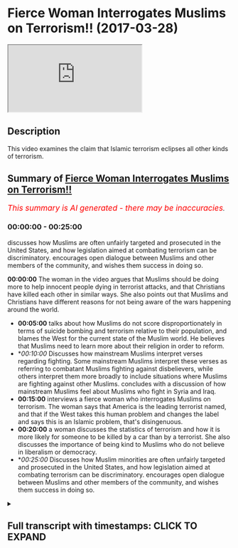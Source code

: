 # Fierce Woman Interrogates Muslims on Terrorism!! (2017-03-28)

<iframe loading='lazy' allow='autoplay' src='https://www.youtube.com/embed/pMqpB4czMcA'></iframe>

## Description

This video examines the claim that Islamic terrorism eclipses all other kinds of terrorism.

## Summary of [Fierce Woman Interrogates Muslims on Terrorism!!](https://www.youtube.com/watch?v=pMqpB4czMcA)


*<span style="color:red; font-size:125%">This summary is AI generated - there may be inaccuracies</span>. [](/)*

### <a onclick="modifyYTiframeseektime('0')">00:00:00</a> - <a onclick="modifyYTiframeseektime('1500')">00:25:00</a>

 discusses how Muslims are often unfairly targeted and prosecuted in the United States, and how legislation aimed at combating terrorism can be discriminatory. encourages open dialogue between Muslims and other members of the community, and wishes them success in doing so.

**<a onclick="modifyYTiframeseektime('0')">00:00:00</a>** The woman in the video argues that Muslims should be doing more to help innocent people dying in terrorist attacks, and that Christians have killed each other in similar ways. She also points out that Muslims and Christians have different reasons for not being aware of the wars happening around the world.
* **<a onclick="modifyYTiframeseektime('300')">00:05:00</a>** talks about how Muslims do not score disproportionately in terms of suicide bombing and terrorism relative to their population, and blames the West for the current state of the Muslim world. He believes that Muslims need to learn more about their religion in order to reform.
* **<a onclick="modifyYTiframeseektime('600')">00:10:00</a>* Discusses how mainstream Muslims interpret verses regarding fighting. Some mainstream Muslims interpret these verses as referring to combatant Muslims fighting against disbelievers, while others interpret them more broadly to include situations where Muslims are fighting against other Muslims.  concludes with a discussion of how mainstream Muslims feel about Muslims who fight in Syria and Iraq.
* **<a onclick="modifyYTiframeseektime('900')">00:15:00</a>**  interviews a fierce woman who interrogates Muslims on terrorism. The woman says that America is the leading terrorist named, and that if the West takes this human problem and changes the label and says this is an Islamic problem, that's disingenuous.
* **<a onclick="modifyYTiframeseektime('1200')">00:20:00</a>**  a woman discusses the statistics of terrorism and how it is more likely for someone to be killed by a car than by a terrorist. She also discusses the importance of being kind to Muslims who do not believe in liberalism or democracy.
* **<a onclick="modifyYTiframeseektime('1500')">00:25:00</a>* Discusses how Muslim minorities are often unfairly targeted and prosecuted in the United States, and how legislation aimed at combating terrorism can be discriminatory. encourages open dialogue between Muslims and other members of the community, and wishes them success in doing so.

<details><summary><h2>Full transcript with timestamps: CLICK TO EXPAND</h2></summary>

<a onclick="modifyYTiframeseektime('1')">0:00:01</a> patina homeopathy agent man would you me  
<a onclick="modifyYTiframeseektime('10')">0:00:10</a> don't record her she doesn't want to be  
<a onclick="modifyYTiframeseektime('13')">0:00:13</a> lovely this used to be a really good  
<a onclick="modifyYTiframeseektime('21')">0:00:21</a> place to come today before the timeless  
<a onclick="modifyYTiframeseektime('23')">0:00:23</a> concurrent why no dinner party the  
<a onclick="modifyYTiframeseektime('25')">0:00:25</a> governor yeah  
<a onclick="modifyYTiframeseektime('26')">0:00:26</a> why are you for staying that's for you  
<a onclick="modifyYTiframeseektime('28')">0:00:28</a> because there's no action in people  
<a onclick="modifyYTiframeseektime('29')">0:00:29</a> dying when women and children's is okay  
<a onclick="modifyYTiframeseektime('32')">0:00:32</a> on a skip ridiculous all right so do you  
<a onclick="modifyYTiframeseektime('34')">0:00:34</a> feel like they should be more actions as  
<a onclick="modifyYTiframeseektime('36')">0:00:36</a> printer not efficiency more action to  
<a onclick="modifyYTiframeseektime('40')">0:00:40</a> help innocent people dying with a okay  
<a onclick="modifyYTiframeseektime('43')">0:00:43</a> so I say something that I do yeah I  
<a onclick="modifyYTiframeseektime('45')">0:00:45</a> don't disagree I think they should be  
<a onclick="modifyYTiframeseektime('47')">0:00:47</a> more action from Muslims are not with me  
<a onclick="modifyYTiframeseektime('48')">0:00:48</a> yeah we don't we don't agree with what  
<a onclick="modifyYTiframeseektime('51')">0:00:51</a> they're doing  
<a onclick="modifyYTiframeseektime('51')">0:00:51</a> first of all as the brother photography  
<a onclick="modifyYTiframeseektime('54')">0:00:54</a> what we do it we will protect the rights  
<a onclick="modifyYTiframeseektime('57')">0:00:57</a> and the honor of Muslims and non-muslims  
<a onclick="modifyYTiframeseektime('58')">0:00:58</a> alike I'm with you on that  
<a onclick="modifyYTiframeseektime('60')">0:01:00</a> look there's no point of disagreement  
<a onclick="modifyYTiframeseektime('61')">0:01:01</a> hey yeah but I would like to say  
<a onclick="modifyYTiframeseektime('64')">0:01:04</a> something is wrong you know you seem  
<a onclick="modifyYTiframeseektime('65')">0:01:05</a> like a fair-minded person there's a lot  
<a onclick="modifyYTiframeseektime('66')">0:01:06</a> people on you that's why you're big  
<a onclick="modifyYTiframeseektime('68')">0:01:08</a> maybe ask patty driver let me tell you  
<a onclick="modifyYTiframeseektime('70')">0:01:10</a> something right I was just recently  
<a onclick="modifyYTiframeseektime('72')">0:01:12</a> looking into the case of BIR Maya with  
<a onclick="modifyYTiframeseektime('75')">0:01:15</a> Obama the country mr. McGarry Buddhist  
<a onclick="modifyYTiframeseektime('77')">0:01:17</a> country 80% of people in Burma ha but it  
<a onclick="modifyYTiframeseektime('80')">0:01:20</a> there's a small group important for the  
<a onclick="modifyYTiframeseektime('83')">0:01:23</a> rahaga  
<a onclick="modifyYTiframeseektime('84')">0:01:24</a> maybe okay so tell me something about  
<a onclick="modifyYTiframeseektime('87')">0:01:27</a> India that's the problem  
<a onclick="modifyYTiframeseektime('91')">0:01:31</a> okay if you don't know you don't know  
<a onclick="modifyYTiframeseektime('93')">0:01:33</a> what to buy them why because it's  
<a onclick="modifyYTiframeseektime('94')">0:01:34</a> Buddhist terrorists doing it to Muslims  
<a onclick="modifyYTiframeseektime('96')">0:01:36</a> right now there's nothing fit the media  
<a onclick="modifyYTiframeseektime('99')">0:01:39</a> narrative gender  
<a onclick="modifyYTiframeseektime('100')">0:01:40</a> yeah beyond your taking our tiny  
<a onclick="modifyYTiframeseektime('102')">0:01:42</a> sometimes being vegetarian  
<a onclick="modifyYTiframeseektime('108')">0:01:48</a> Muslims also very because you know you  
<a onclick="modifyYTiframeseektime('113')">0:01:53</a> can buy movies than anybody else that's  
<a onclick="modifyYTiframeseektime('115')">0:01:55</a> because the population of Muslims in  
<a onclick="modifyYTiframeseektime('117')">0:01:57</a> order the population of Muslims in the  
<a onclick="modifyYTiframeseektime('119')">0:01:59</a> world is quite heavy quite a big  
<a onclick="modifyYTiframeseektime('120')">0:02:00</a> organization like 4.1 right so when you  
<a onclick="modifyYTiframeseektime('123')">0:02:03</a> compare Muslims of juice for example or  
<a onclick="modifyYTiframeseektime('125')">0:02:05</a> Buddhists even it's a lot of fertilizer  
<a onclick="modifyYTiframeseektime('127')">0:02:07</a> because we talk about core of the  
<a onclick="modifyYTiframeseektime('128')">0:02:08</a> world's population comparison to the  
<a onclick="modifyYTiframeseektime('130')">0:02:10</a> state with the Jewish example less than  
<a onclick="modifyYTiframeseektime('132')">0:02:12</a> 1% of the world's getting light I'm just  
<a onclick="modifyYTiframeseektime('134')">0:02:14</a> asking why let's use of all of our  
<a onclick="modifyYTiframeseektime('137')">0:02:17</a> bribes where do I go how can you how can  
<a onclick="modifyYTiframeseektime('140')">0:02:20</a> you justify him we don't justify I think  
<a onclick="modifyYTiframeseektime('142')">0:02:22</a> you other thing we don't justify why do  
<a onclick="modifyYTiframeseektime('144')">0:02:24</a> I assume we justify understand how we  
<a onclick="modifyYTiframeseektime('146')">0:02:26</a> are the thing that made us into a  
<a onclick="modifyYTiframeseektime('149')">0:02:29</a> discussion I don't think it's a point of  
<a onclick="modifyYTiframeseektime('151')">0:02:31</a> showing I don't think you do I don't  
<a onclick="modifyYTiframeseektime('153')">0:02:33</a> think we disagree right you'll be your  
<a onclick="modifyYTiframeseektime('155')">0:02:35</a> primary premise was that you don't like  
<a onclick="modifyYTiframeseektime('157')">0:02:37</a> that you don't like you have been killed  
<a onclick="modifyYTiframeseektime('159')">0:02:39</a> unjustly I know you want people to stop  
<a onclick="modifyYTiframeseektime('162')">0:02:42</a> dying unjustly as well right  
<a onclick="modifyYTiframeseektime('164')">0:02:44</a> I'm not going to teaching okay fine  
<a onclick="modifyYTiframeseektime('166')">0:02:46</a> that's not very nice yeah but I'll tell  
<a onclick="modifyYTiframeseektime('168')">0:02:48</a> you the truth if you're talking about  
<a onclick="modifyYTiframeseektime('169')">0:02:49</a> Jesus I took about your sanity we have  
<a onclick="modifyYTiframeseektime('172')">0:02:52</a> to be also very fair I look at the broad  
<a onclick="modifyYTiframeseektime('174')">0:02:54</a> scale of history right and it will ask  
<a onclick="modifyYTiframeseektime('176')">0:02:56</a> me about why Muslims guilt okay so why  
<a onclick="modifyYTiframeseektime('178')">0:02:58</a> did Christians took Christian you know  
<a onclick="modifyYTiframeseektime('180')">0:03:00</a> you have Catholics and Protestants  
<a onclick="modifyYTiframeseektime('181')">0:03:01</a> killing each other it happens I have  
<a onclick="modifyYTiframeseektime('182')">0:03:02</a> Catholics not be here Oh telling you  
<a onclick="modifyYTiframeseektime('185')">0:03:05</a> okay that's why even though it is not  
<a onclick="modifyYTiframeseektime('191')">0:03:11</a> the same okay fine I do believe there  
<a onclick="modifyYTiframeseektime('193')">0:03:13</a> are five that's your position I don't  
<a onclick="modifyYTiframeseektime('194')">0:03:14</a> think it's the majority position right  
<a onclick="modifyYTiframeseektime('195')">0:03:15</a> okay well I'm going to say to them we  
<a onclick="modifyYTiframeseektime('198')">0:03:18</a> have to be consistent just because we're  
<a onclick="modifyYTiframeseektime('200')">0:03:20</a> looking at look at the rule data is what  
<a onclick="modifyYTiframeseektime('202')">0:03:22</a> I'm saying  
<a onclick="modifyYTiframeseektime('202')">0:03:22</a> yeah if we look at the war data will  
<a onclick="modifyYTiframeseektime('204')">0:03:24</a> come to the conclusion like let me give  
<a onclick="modifyYTiframeseektime('206')">0:03:26</a> you an example just suicide bombing as  
<a onclick="modifyYTiframeseektime('208')">0:03:28</a> one example when I say suicide bombing  
<a onclick="modifyYTiframeseektime('211')">0:03:31</a> what is this woman here what is she  
<a onclick="modifyYTiframeseektime('213')">0:03:33</a> envisage someone like me right let's be  
<a onclick="modifyYTiframeseektime('215')">0:03:35</a> honest what is mine a lever like  
<a onclick="modifyYTiframeseektime('217')">0:03:37</a> something inside of my you know I blow  
<a onclick="modifyYTiframeseektime('219')">0:03:39</a> myself up right because suicide bombing  
<a onclick="modifyYTiframeseektime('221')">0:03:41</a> is almost synonymous with Islamic  
<a onclick="modifyYTiframeseektime('223')">0:03:43</a> suicide bombers in it you would you  
<a onclick="modifyYTiframeseektime('225')">0:03:45</a> again it depends  
<a onclick="modifyYTiframeseektime('226')">0:03:46</a> for example regulated in Japan from  
<a onclick="modifyYTiframeseektime('228')">0:03:48</a> Comcast  
<a onclick="modifyYTiframeseektime('229')">0:03:49</a> nice one if you look at the war data for  
<a onclick="modifyYTiframeseektime('231')">0:03:51</a> example there's a book written by Robert  
<a onclick="modifyYTiframeseektime('233')">0:03:53</a> pay p.m. school dying to it he analyzes  
<a onclick="modifyYTiframeseektime('236')">0:03:56</a> from 1980 to 2005 all of the cases of  
<a onclick="modifyYTiframeseektime('240')">0:04:00</a> suicide bomb he said there's 315 cases  
<a onclick="modifyYTiframeseektime('242')">0:04:02</a> of suicide bombing on the international  
<a onclick="modifyYTiframeseektime('244')">0:04:04</a> level and we said that the number one  
<a onclick="modifyYTiframeseektime('246')">0:04:06</a> culprit of this where the Tamil Tigers  
<a onclick="modifyYTiframeseektime('248')">0:04:08</a> with 75 cases or 300 succeed then that  
<a onclick="modifyYTiframeseektime('253')">0:04:13</a> is then there's a range of other people  
<a onclick="modifyYTiframeseektime('255')">0:04:15</a> then the attack of suicidal and  
<a onclick="modifyYTiframeseektime('256')">0:04:16</a> conscious language yeah Tamil Tigers and  
<a onclick="modifyYTiframeseektime('258')">0:04:18</a> almost I've just posted on the coming  
<a onclick="modifyYTiframeseektime('260')">0:04:20</a> honey now the point is when was the last  
<a onclick="modifyYTiframeseektime('262')">0:04:22</a> time you put on BBC and you saw Tamil  
<a onclick="modifyYTiframeseektime('264')">0:04:24</a> Tigers over every channel for we saw  
<a onclick="modifyYTiframeseektime('267')">0:04:27</a> camels on wherever and Romania which is  
<a onclick="modifyYTiframeseektime('270')">0:04:30</a> it exactly my mother used in tonight  
<a onclick="modifyYTiframeseektime('273')">0:04:33</a> okay like me here we'll have something  
<a onclick="modifyYTiframeseektime('275')">0:04:35</a> in common  
<a onclick="modifyYTiframeseektime('275')">0:04:35</a> go online when was the last time you saw  
<a onclick="modifyYTiframeseektime('278')">0:04:38</a> camel tiger blows himself up when was  
<a onclick="modifyYTiframeseektime('281')">0:04:41</a> all family soil examine the reason why  
<a onclick="modifyYTiframeseektime('284')">0:04:44</a> you're not aware of these things that  
<a onclick="modifyYTiframeseektime('287')">0:04:47</a> are happening in the world it's because  
<a onclick="modifyYTiframeseektime('289')">0:04:49</a> you have not been made aware and that's  
<a onclick="modifyYTiframeseektime('292')">0:04:52</a> why in communications to inform eight  
<a onclick="modifyYTiframeseektime('293')">0:04:53</a> days when I talk about TV  
<a onclick="modifyYTiframeseektime('295')">0:04:55</a> one scholar of communication who said  
<a onclick="modifyYTiframeseektime('297')">0:04:57</a> that TV doesn't tell you what to think  
<a onclick="modifyYTiframeseektime('299')">0:04:59</a> but it does tell you what to think about  
<a onclick="modifyYTiframeseektime('301')">0:05:01</a> and that's what you have to remember I'm  
<a onclick="modifyYTiframeseektime('304')">0:05:04</a> not talking about TV the media as a  
<a onclick="modifyYTiframeseektime('306')">0:05:06</a> complex generally that's what it's done  
<a onclick="modifyYTiframeseektime('307')">0:05:07</a> if you look at that this is what my  
<a onclick="modifyYTiframeseektime('309')">0:05:09</a> point is here today my feed is as  
<a onclick="modifyYTiframeseektime('310')">0:05:10</a> follows if you look at the raw data of  
<a onclick="modifyYTiframeseektime('313')">0:05:13</a> things like suicide bombing of things  
<a onclick="modifyYTiframeseektime('315')">0:05:15</a> like terrorism you'll find that  
<a onclick="modifyYTiframeseektime('317')">0:05:17</a> comparative to their population  
<a onclick="modifyYTiframeseektime('319')">0:05:19</a> Muslims do not score overwhelmingly  
<a onclick="modifyYTiframeseektime('322')">0:05:22</a> disparate disparately  
<a onclick="modifyYTiframeseektime('324')">0:05:24</a> you know as a ratio higher than any  
<a onclick="modifyYTiframeseektime('327')">0:05:27</a> other fake people  
<a onclick="modifyYTiframeseektime('328')">0:05:28</a> in fact Noam Chomsky has written many  
<a onclick="modifyYTiframeseektime('329')">0:05:29</a> books about this his point is that if we  
<a onclick="modifyYTiframeseektime('333')">0:05:33</a> consider state terrorism in the United  
<a onclick="modifyYTiframeseektime('335')">0:05:35</a> States of America be the global world  
<a onclick="modifyYTiframeseektime('337')">0:05:37</a> leader  
<a onclick="modifyYTiframeseektime('338')">0:05:38</a> higher than Isis by the way hydrolyzes  
<a onclick="modifyYTiframeseektime('340')">0:05:40</a> the only one that can be is in barbarism  
<a onclick="modifyYTiframeseektime('344')">0:05:44</a> and laws and cruelty and all the things  
<a onclick="modifyYTiframeseektime('346')">0:05:46</a> is the u.s. itself let's make you think  
<a onclick="modifyYTiframeseektime('348')">0:05:48</a> go ahead  
<a onclick="modifyYTiframeseektime('350')">0:05:50</a> did not go in our kilogram Christina's  
<a onclick="modifyYTiframeseektime('353')">0:05:53</a> America there are still a lot of  
<a onclick="modifyYTiframeseektime('356')">0:05:56</a> themselves know by one thing they're not  
<a onclick="modifyYTiframeseektime('358')">0:05:58</a> going out and killing elephants or  
<a onclick="modifyYTiframeseektime('360')">0:06:00</a> Vietnamese Holloway I think something  
<a onclick="modifyYTiframeseektime('364')">0:06:04</a> right I think you don't want to hear in  
<a onclick="modifyYTiframeseektime('366')">0:06:06</a> our doing I agree with you let me show  
<a onclick="modifyYTiframeseektime('368')">0:06:08</a> you something I agree with you yeah oh  
<a onclick="modifyYTiframeseektime('370')">0:06:10</a> here we go  
<a onclick="modifyYTiframeseektime('370')">0:06:10</a> yes yeah Muslims are doing the wrong  
<a onclick="modifyYTiframeseektime('372')">0:06:12</a> thing by killing other leave it up how  
<a onclick="modifyYTiframeseektime('375')">0:06:15</a> do we stop it okay happy stop his honest  
<a onclick="modifyYTiframeseektime('377')">0:06:17</a> truth where me and you our people here  
<a onclick="modifyYTiframeseektime('379')">0:06:19</a> signing a city scored on a nice sunny  
<a onclick="modifyYTiframeseektime('381')">0:06:21</a> day which is obviously the kitchen lover  
<a onclick="modifyYTiframeseektime('382')">0:06:22</a> yeah right man you can do limited things  
<a onclick="modifyYTiframeseektime('386')">0:06:26</a> I know you're frustrated you see on the  
<a onclick="modifyYTiframeseektime('388')">0:06:28</a> faded in and I know you are I know you  
<a onclick="modifyYTiframeseektime('392')">0:06:32</a> are but I want you to be a sped up of  
<a onclick="modifyYTiframeseektime('395')">0:06:35</a> that as you are of the running gear  
<a onclick="modifyYTiframeseektime('398')">0:06:38</a> being demolished in Burma are we not  
<a onclick="modifyYTiframeseektime('400')">0:06:40</a> talking about the thing why not just  
<a onclick="modifyYTiframeseektime('401')">0:06:41</a> about me talking I'm talking about the  
<a onclick="modifyYTiframeseektime('403')">0:06:43</a> fact that we have a maximal death of  
<a onclick="modifyYTiframeseektime('407')">0:06:47</a> Muslim they're fine as well okay I grew  
<a onclick="modifyYTiframeseektime('409')">0:06:49</a> up babysit something's going to be done  
<a onclick="modifyYTiframeseektime('411')">0:06:51</a> because they're extinct  
<a onclick="modifyYTiframeseektime('412')">0:06:52</a> I want you watching what do you think we  
<a onclick="modifyYTiframeseektime('414')">0:06:54</a> should do I don't know it's just I'm  
<a onclick="modifyYTiframeseektime('415')">0:06:55</a> nervous okay I'll tell you what we  
<a onclick="modifyYTiframeseektime('417')">0:06:57</a> wanted to do you okay I can do we can  
<a onclick="modifyYTiframeseektime('420')">0:07:00</a> only educate that's our limit is that  
<a onclick="modifyYTiframeseektime('423')">0:07:03</a> we're doing it you come here the right  
<a onclick="modifyYTiframeseektime('425')">0:07:05</a> people in general you should have gone  
<a onclick="modifyYTiframeseektime('427')">0:07:07</a> to you about you should have gone to the  
<a onclick="modifyYTiframeseektime('429')">0:07:09</a> people that were on the cafeterias there  
<a onclick="modifyYTiframeseektime('431')">0:07:11</a> smoking shisha and drinking coffee not  
<a onclick="modifyYTiframeseektime('433')">0:07:13</a> doing anything about you're coming to  
<a onclick="modifyYTiframeseektime('434')">0:07:14</a> the people rifle is doing the only thing  
<a onclick="modifyYTiframeseektime('435')">0:07:15</a> they can do which is try to educate  
<a onclick="modifyYTiframeseektime('437')">0:07:17</a> people about terrorism about Islam  
<a onclick="modifyYTiframeseektime('440')">0:07:20</a> everybody military Michael today it was  
<a onclick="modifyYTiframeseektime('443')">0:07:23</a> it's a community I do  
<a onclick="modifyYTiframeseektime('445')">0:07:25</a> I don't think in an essay and taking  
<a onclick="modifyYTiframeseektime('448')">0:07:28</a> this community  
<a onclick="modifyYTiframeseektime('450')">0:07:30</a> computer can I say something else Amelia  
<a onclick="modifyYTiframeseektime('453')">0:07:33</a> wake up listen let me say Donald fun  
<a onclick="modifyYTiframeseektime('455')">0:07:35</a> right you might not want to hit I don't  
<a onclick="modifyYTiframeseektime('457')">0:07:37</a> know but there's a lotta  
<a onclick="modifyYTiframeseektime('458')">0:07:38</a> okay religions are to blame after I'll  
<a onclick="modifyYTiframeseektime('460')">0:07:40</a> be the first one whatever the Muslims  
<a onclick="modifyYTiframeseektime('462')">0:07:42</a> articling  
<a onclick="modifyYTiframeseektime('462')">0:07:42</a> for many of the problem point one in  
<a onclick="modifyYTiframeseektime('465')">0:07:45</a> fact most of our problems are because  
<a onclick="modifyYTiframeseektime('467')">0:07:47</a> the Muslims themselves I'll say horses  
<a onclick="modifyYTiframeseektime('469')">0:07:49</a> normal a second  
<a onclick="modifyYTiframeseektime('472')">0:07:52</a> yeah yeah no this is better  
<a onclick="modifyYTiframeseektime('476')">0:07:56</a> number one most of the problems are from  
<a onclick="modifyYTiframeseektime('478')">0:07:58</a> living with us that's why the Quran it  
<a onclick="modifyYTiframeseektime('480')">0:08:00</a> says Allah does not change the condition  
<a onclick="modifyYTiframeseektime('482')">0:08:02</a> of a people until they change the  
<a onclick="modifyYTiframeseektime('484')">0:08:04</a> conditions of themselves so we believe  
<a onclick="modifyYTiframeseektime('486')">0:08:06</a> that the reason I personally will tell  
<a onclick="modifyYTiframeseektime('487')">0:08:07</a> you here the reason why you have so much  
<a onclick="modifyYTiframeseektime('489')">0:08:09</a> devastation the target the reason why  
<a onclick="modifyYTiframeseektime('493')">0:08:13</a> okay most of these things are happening  
<a onclick="modifyYTiframeseektime('495')">0:08:15</a> in the Muslim world it's because the  
<a onclick="modifyYTiframeseektime('497')">0:08:17</a> Muslims themselves have not internalized  
<a onclick="modifyYTiframeseektime('498')">0:08:18</a> Islam that's the problem a community  
<a onclick="modifyYTiframeseektime('501')">0:08:21</a> internalized there but they're not  
<a onclick="modifyYTiframeseektime('503')">0:08:23</a> embodying it they don't understand it a  
<a onclick="modifyYTiframeseektime('505')">0:08:25</a> lot of them Muslims are ignorant and a  
<a onclick="modifyYTiframeseektime('507')">0:08:27</a> lot of them are desperate so they have  
<a onclick="modifyYTiframeseektime('509')">0:08:29</a> problems we're not we're not justifying  
<a onclick="modifyYTiframeseektime('511')">0:08:31</a> I can see when they're probably the  
<a onclick="modifyYTiframeseektime('512')">0:08:32</a> point became easy yes he is and you are  
<a onclick="modifyYTiframeseektime('515')">0:08:35</a> behind I know my tailors welcome oh  
<a onclick="modifyYTiframeseektime('520')">0:08:40</a> thank you very kindly fishing no I'm how  
<a onclick="modifyYTiframeseektime('523')">0:08:43</a> could you say that complaining that okay  
<a onclick="modifyYTiframeseektime('526')">0:08:46</a> let me say this another point where I'll  
<a onclick="modifyYTiframeseektime('527')">0:08:47</a> be with you yes the Muslims are number  
<a onclick="modifyYTiframeseektime('529')">0:08:49</a> one if you if you had a blameless I've  
<a onclick="modifyYTiframeseektime('531')">0:08:51</a> put number one Muslims of the blade why  
<a onclick="modifyYTiframeseektime('533')">0:08:53</a> because of the nationalism of the  
<a onclick="modifyYTiframeseektime('536')">0:08:56</a> hanging each other racism of their  
<a onclick="modifyYTiframeseektime('538')">0:08:58</a> cultural package that they have the  
<a onclick="modifyYTiframeseektime('540')">0:09:00</a> problems that they have not  
<a onclick="modifyYTiframeseektime('541')">0:09:01</a> understanding their religion they need  
<a onclick="modifyYTiframeseektime('543')">0:09:03</a> to learn it to be a reform this is one  
<a onclick="modifyYTiframeseektime('547')">0:09:07</a> more thing within the religion I think  
<a onclick="modifyYTiframeseektime('548')">0:09:08</a> most mostly their young Muslims need to  
<a onclick="modifyYTiframeseektime('552')">0:09:12</a> go back to its learning there we go I go  
<a onclick="modifyYTiframeseektime('555')">0:09:15</a> back to that's number one point two here  
<a onclick="modifyYTiframeseektime('557')">0:09:17</a> I believe that the West has something to  
<a onclick="modifyYTiframeseektime('559')">0:09:19</a> do here I'm going to blame the West for  
<a onclick="modifyYTiframeseektime('561')">0:09:21</a> the time passed they look the truth is  
<a onclick="modifyYTiframeseektime('563')">0:09:23</a> if we look at the colonial  
<a onclick="modifyYTiframeseektime('564')">0:09:24</a> like in 600 in 1617 century up until the  
<a onclick="modifyYTiframeseektime('568')">0:09:28</a> 1930s when I can understand Africa this  
<a onclick="modifyYTiframeseektime('572')">0:09:32</a> was a period of colonial life you might  
<a onclick="modifyYTiframeseektime('574')">0:09:34</a> not realize this but we had European it  
<a onclick="modifyYTiframeseektime('576')">0:09:36</a> was exactly as a yes and we pensively  
<a onclick="modifyYTiframeseektime('578')">0:09:38</a> first came giving those things first of  
<a onclick="modifyYTiframeseektime('580')">0:09:40</a> all let's talk about the majority of  
<a onclick="modifyYTiframeseektime('582')">0:09:42</a> Muslims so this might be something that  
<a onclick="modifyYTiframeseektime('583')">0:09:43</a> my shorty right especially in the late  
<a onclick="modifyYTiframeseektime('585')">0:09:45</a> nineteen hundred and in the twentieth  
<a onclick="modifyYTiframeseektime('587')">0:09:47</a> century the majority of Muslims are on  
<a onclick="modifyYTiframeseektime('589')">0:09:49</a> the Ottoman Empire to win the British  
<a onclick="modifyYTiframeseektime('590')">0:09:50</a> Empire did you know that the way it were  
<a onclick="modifyYTiframeseektime('592')">0:09:52</a> there part of India and you know  
<a onclick="modifyYTiframeseektime('594')">0:09:54</a> Pakistan all these  
<a onclick="modifyYTiframeseektime('596')">0:09:56</a> the threats on my hands polynomial so  
<a onclick="modifyYTiframeseektime('597')">0:09:57</a> the majority of Muslims are knotted  
<a onclick="modifyYTiframeseektime('598')">0:09:58</a> ultimately in the 1900 the majority of  
<a onclick="modifyYTiframeseektime('601')">0:10:01</a> Muslims were under British rule a point  
<a onclick="modifyYTiframeseektime('603')">0:10:03</a> one point two you have to understand in  
<a onclick="modifyYTiframeseektime('605')">0:10:05</a> the kind of world map today you asked  
<a onclick="modifyYTiframeseektime('607')">0:10:07</a> why armors been killing each other after  
<a onclick="modifyYTiframeseektime('609')">0:10:09</a> these a reason okay look at Syria for  
<a onclick="modifyYTiframeseektime('612')">0:10:12</a> example it's one of the most it's one of  
<a onclick="modifyYTiframeseektime('614')">0:10:14</a> the most religiously diverse countries  
<a onclick="modifyYTiframeseektime('616')">0:10:16</a> and then remove them all you need say  
<a onclick="modifyYTiframeseektime('617')">0:10:17</a> it's practically you know what's  
<a onclick="modifyYTiframeseektime('619')">0:10:19</a> happening in Syria today happened in  
<a onclick="modifyYTiframeseektime('621')">0:10:21</a> Lebanon already in the 1980s there was a  
<a onclick="modifyYTiframeseektime('623')">0:10:23</a> ten-year war in Lebanon why because one  
<a onclick="modifyYTiframeseektime('626')">0:10:26</a> the colonial must have drew the line  
<a onclick="modifyYTiframeseektime('628')">0:10:28</a> yeah when they said ok this is going to  
<a onclick="modifyYTiframeseektime('630')">0:10:30</a> be serious she's going to be live long  
<a onclick="modifyYTiframeseektime('631')">0:10:31</a> what they did is they intentionally put  
<a onclick="modifyYTiframeseektime('633')">0:10:33</a> opposing factions in the same country  
<a onclick="modifyYTiframeseektime('635')">0:10:35</a> such that they would have to dispute we  
<a onclick="modifyYTiframeseektime('638')">0:10:38</a> are over sovereignty who's going to be  
<a onclick="modifyYTiframeseektime('640')">0:10:40</a> in charge and that's continued to happen  
<a onclick="modifyYTiframeseektime('642')">0:10:42</a> both in Lebanon and Syria that's why  
<a onclick="modifyYTiframeseektime('644')">0:10:44</a> you'll find most conflict in that region  
<a onclick="modifyYTiframeseektime('645')">0:10:45</a> and Iraq you something else  
<a onclick="modifyYTiframeseektime('647')">0:10:47</a> it was the lies were kind of alone but  
<a onclick="modifyYTiframeseektime('649')">0:10:49</a> something didn't happen get back to do  
<a onclick="modifyYTiframeseektime('652')">0:10:52</a> yes  
<a onclick="modifyYTiframeseektime('654')">0:10:54</a> the idea something's gotta be done  
<a onclick="modifyYTiframeseektime('657')">0:10:57</a> because really as you appear we'd be  
<a onclick="modifyYTiframeseektime('660')">0:11:00</a> like where's now do you think it is  
<a onclick="modifyYTiframeseektime('662')">0:11:02</a> grateful or your version and yet what do  
<a onclick="modifyYTiframeseektime('666')">0:11:06</a> you think you're attacking in Syria and  
<a onclick="modifyYTiframeseektime('668')">0:11:08</a> then but the thing is Europe in Europe  
<a onclick="modifyYTiframeseektime('670')">0:11:10</a> well luckily we're not to be in Europe  
<a onclick="modifyYTiframeseektime('672')">0:11:12</a> and absolutely working on every problem  
<a onclick="modifyYTiframeseektime('675')">0:11:15</a> after that we must after this  
<a onclick="modifyYTiframeseektime('679')">0:11:19</a> you know as far as we're concerned we  
<a onclick="modifyYTiframeseektime('682')">0:11:22</a> don't let people ask you that we think  
<a onclick="modifyYTiframeseektime('685')">0:11:25</a> that everybody have unclear adjourned  
<a onclick="modifyYTiframeseektime('687')">0:11:27</a> yeah everybody can do their religion  
<a onclick="modifyYTiframeseektime('689')">0:11:29</a> where they want and now is like ground  
<a onclick="modifyYTiframeseektime('691')">0:11:31</a> we're going to bring we learned all of  
<a onclick="modifyYTiframeseektime('693')">0:11:33</a> these refugees no problem we're not  
<a onclick="modifyYTiframeseektime('695')">0:11:35</a> winning with Christian if it's what we  
<a onclick="modifyYTiframeseektime('697')">0:11:37</a> do long day  
<a onclick="modifyYTiframeseektime('699')">0:11:39</a> all of a sudden we get wheels now with  
<a onclick="modifyYTiframeseektime('702')">0:11:42</a> now we're faced with it tourism okay  
<a onclick="modifyYTiframeseektime('705')">0:11:45</a> lemma to solve it let's go into custody  
<a onclick="modifyYTiframeseektime('707')">0:11:47</a> number three what you're supposed to do  
<a onclick="modifyYTiframeseektime('708')">0:11:48</a> right now if you ask the question how  
<a onclick="modifyYTiframeseektime('711')">0:11:51</a> comes of all of the European countries  
<a onclick="modifyYTiframeseektime('713')">0:11:53</a> if you look at the European countries in  
<a onclick="modifyYTiframeseektime('716')">0:11:56</a> the EU JAMA to give you could have done  
<a onclick="modifyYTiframeseektime('718')">0:11:58</a> actually research and I'm going to give  
<a onclick="modifyYTiframeseektime('719')">0:11:59</a> you the findings right here right now  
<a onclick="modifyYTiframeseektime('720')">0:12:00</a> yeah if you look at the European  
<a onclick="modifyYTiframeseektime('722')">0:12:02</a> countries things like the United Kingdom  
<a onclick="modifyYTiframeseektime('724')">0:12:04</a> obviously France did some sort of large  
<a onclick="modifyYTiframeseektime('726')">0:12:06</a> Muslim population you'll find that  
<a onclick="modifyYTiframeseektime('728')">0:12:08</a> terrorism usually happens in those  
<a onclick="modifyYTiframeseektime('730')">0:12:10</a> countries most desperately to all  
<a onclick="modifyYTiframeseektime('733')">0:12:13</a> comparatively to other European nations  
<a onclick="modifyYTiframeseektime('736')">0:12:16</a> why can I just imagine Satan do you  
<a onclick="modifyYTiframeseektime('740')">0:12:20</a> think it's possible that this right  
<a onclick="modifyYTiframeseektime('742')">0:12:22</a> initial McDonald videos about anything  
<a onclick="modifyYTiframeseektime('744')">0:12:24</a> Tigers an offer you can again will be  
<a onclick="modifyYTiframeseektime('746')">0:12:26</a> surgery yeah yes exactly so no I can  
<a onclick="modifyYTiframeseektime('748')">0:12:28</a> never tell you you're right  
<a onclick="modifyYTiframeseektime('750')">0:12:30</a> what they do is this faction that's  
<a onclick="modifyYTiframeseektime('752')">0:12:32</a> always been part of the Islamic kind of  
<a onclick="modifyYTiframeseektime('754')">0:12:34</a> kharijite the holidays have it they have  
<a onclick="modifyYTiframeseektime('757')">0:12:37</a> always been part of kind of the  
<a onclick="modifyYTiframeseektime('759')">0:12:39</a> community extremist right and they've  
<a onclick="modifyYTiframeseektime('762')">0:12:42</a> always basic let me put it this way I'm  
<a onclick="modifyYTiframeseektime('764')">0:12:44</a> you know in the plan I'm going to  
<a onclick="modifyYTiframeseektime('767')">0:12:47</a> simplify it you to the lowest core so  
<a onclick="modifyYTiframeseektime('769')">0:12:49</a> many and I'm telling you is having fun  
<a onclick="modifyYTiframeseektime('771')">0:12:51</a> but if you open up them you'll find  
<a onclick="modifyYTiframeseektime('773')">0:12:53</a> there's two kinds of verses there are  
<a onclick="modifyYTiframeseektime('775')">0:12:55</a> some verses that talk about peace and  
<a onclick="modifyYTiframeseektime('777')">0:12:57</a> there's some verses I'll talk about  
<a onclick="modifyYTiframeseektime('779')">0:12:59</a> fighting yeah okay how do mainstream  
<a onclick="modifyYTiframeseektime('782')">0:13:02</a> Muslims interpret these mainstream  
<a onclick="modifyYTiframeseektime('784')">0:13:04</a> Muslims what I mean mainstream Muslims  
<a onclick="modifyYTiframeseektime('786')">0:13:06</a> I'm talking about all of the  
<a onclick="modifyYTiframeseektime('787')">0:13:07</a> institutions in the world yeah so we  
<a onclick="modifyYTiframeseektime('788')">0:13:08</a> talked about even if we talk about  
<a onclick="modifyYTiframeseektime('789')">0:13:09</a> universities the university even laws  
<a onclick="modifyYTiframeseektime('791')">0:13:11</a> are the open universe all of them yeah  
<a onclick="modifyYTiframeseektime('794')">0:13:14</a> the big university in the world which  
<a onclick="modifyYTiframeseektime('795')">0:13:15</a> have any kind of influence academic  
<a onclick="modifyYTiframeseektime('798')">0:13:18</a> influence have done one thing and they  
<a onclick="modifyYTiframeseektime('800')">0:13:20</a> denied it on on condemning you know  
<a onclick="modifyYTiframeseektime('802')">0:13:22</a> these action and they've interpreted a  
<a onclick="modifyYTiframeseektime('804')">0:13:24</a> plan  
<a onclick="modifyYTiframeseektime('805')">0:13:25</a> in a so-called peaceful way so what  
<a onclick="modifyYTiframeseektime('807')">0:13:27</a> they'll do these versus effective  
<a onclick="modifyYTiframeseektime('809')">0:13:29</a> version this versus like in the quran  
<a onclick="modifyYTiframeseektime('811')">0:13:31</a> verses from an edge in the delegates of  
<a onclick="modifyYTiframeseektime('813')">0:13:33</a> m---eleven Israel in the MacArthur and  
<a onclick="modifyYTiframeseektime('815')">0:13:35</a> have some dividing us benefit others  
<a onclick="modifyYTiframeseektime('817')">0:13:37</a> love this again the Mahalo epidemia  
<a onclick="modifyYTiframeseektime('818')">0:13:38</a> whoever whoever kills one person in  
<a onclick="modifyYTiframeseektime('821')">0:13:41</a> chapter 5 verse stage that would kill  
<a onclick="modifyYTiframeseektime('822')">0:13:42</a> the person actually money okay I've  
<a onclick="modifyYTiframeseektime('824')">0:13:44</a> selected because murder person that  
<a onclick="modifyYTiframeseektime('826')">0:13:46</a> attracts all the money and in other  
<a onclick="modifyYTiframeseektime('827')">0:13:47</a> words work hard to do them - [ __ ] to  
<a onclick="modifyYTiframeseektime('829')">0:13:49</a> move and I'll kill or anything I'll tell  
<a onclick="modifyYTiframeseektime('832')">0:13:52</a> you what this is everything is give me  
<a onclick="modifyYTiframeseektime('834')">0:13:54</a> fine there there's other verses if I  
<a onclick="modifyYTiframeseektime('837')">0:13:57</a> fight them or you where you see them  
<a onclick="modifyYTiframeseektime('838')">0:13:58</a> yeah okay kill them yes you ask you  
<a onclick="modifyYTiframeseektime('840')">0:14:00</a> right or kill them where you see them  
<a onclick="modifyYTiframeseektime('842')">0:14:02</a> that's why I say okay another verses  
<a onclick="modifyYTiframeseektime('844')">0:14:04</a> where the right to moonlit Eli Capilouto  
<a onclick="modifyYTiframeseektime('846')">0:14:06</a> dal baati hum if you see the  
<a onclick="modifyYTiframeseektime('848')">0:14:08</a> disbelievers and strike them at their  
<a onclick="modifyYTiframeseektime('849')">0:14:09</a> necks yeah okay right in the neck myself  
<a onclick="modifyYTiframeseektime('853')">0:14:13</a> of the club music anyways how do you  
<a onclick="modifyYTiframeseektime('856')">0:14:16</a> reach each other but anyways there's two  
<a onclick="modifyYTiframeseektime('859')">0:14:19</a> kinds of us how do we how do we as  
<a onclick="modifyYTiframeseektime('860')">0:14:20</a> mainstream I can ask you that I'm  
<a onclick="modifyYTiframeseektime('862')">0:14:22</a> telling you I will not say I'm telling  
<a onclick="modifyYTiframeseektime('864')">0:14:24</a> you because I tell you I'm giving I'm  
<a onclick="modifyYTiframeseektime('867')">0:14:27</a> giving you this the summarized a bridge  
<a onclick="modifyYTiframeseektime('869')">0:14:29</a> easy version these two verses  
<a onclick="modifyYTiframeseektime('872')">0:14:32</a> mainstream Muslims Orthodox Muslims will  
<a onclick="modifyYTiframeseektime('876')">0:14:36</a> say that those verses are talking about  
<a onclick="modifyYTiframeseektime('877')">0:14:37</a> fighting we're dark  
<a onclick="modifyYTiframeseektime('879')">0:14:39</a> combatants that are fighting you for  
<a onclick="modifyYTiframeseektime('881')">0:14:41</a> example in the context of war and we  
<a onclick="modifyYTiframeseektime('884')">0:14:44</a> live as that those extremists they say  
<a onclick="modifyYTiframeseektime('888')">0:14:48</a> no since and this exactly do they sin  
<a onclick="modifyYTiframeseektime('891')">0:14:51</a> for example the British people has  
<a onclick="modifyYTiframeseektime('894')">0:14:54</a> pledged allegiance to its sovereign they  
<a onclick="modifyYTiframeseektime('896')">0:14:56</a> too are guilty of the same crime because  
<a onclick="modifyYTiframeseektime('899')">0:14:59</a> the government running everything can  
<a onclick="modifyYTiframeseektime('901')">0:15:01</a> finish you go what would you say to  
<a onclick="modifyYTiframeseektime('903')">0:15:03</a> prisons the highest percentage of  
<a onclick="modifyYTiframeseektime('905')">0:15:05</a> I think according to Tom Tom's gambler I  
<a onclick="modifyYTiframeseektime('908')">0:15:08</a> mean I've done research on this if you  
<a onclick="modifyYTiframeseektime('910')">0:15:10</a> include state terrorism as part of the  
<a onclick="modifyYTiframeseektime('914')">0:15:14</a> unit of analysis yeah then I would say  
<a onclick="modifyYTiframeseektime('916')">0:15:16</a> if you look at the drone strikes if you  
<a onclick="modifyYTiframeseektime('918')">0:15:18</a> look generally about what if you look  
<a onclick="modifyYTiframeseektime('920')">0:15:20</a> for Moore's 1945 one word in the end of  
<a onclick="modifyYTiframeseektime('922')">0:15:22</a> World War two through the Cold War and  
<a onclick="modifyYTiframeseektime('924')">0:15:24</a> into the yeah so I would say that  
<a onclick="modifyYTiframeseektime('928')">0:15:28</a> there's no doubt in anyone's mind if you  
<a onclick="modifyYTiframeseektime('930')">0:15:30</a> count the casualties and Esther have  
<a onclick="modifyYTiframeseektime('932')">0:15:32</a> been committed in North Korea in Vietnam  
<a onclick="modifyYTiframeseektime('935')">0:15:35</a> and Afghanistan it was that America is  
<a onclick="modifyYTiframeseektime('937')">0:15:37</a> the leading terrorist named that's my  
<a onclick="modifyYTiframeseektime('940')">0:15:40</a> opinion  
<a onclick="modifyYTiframeseektime('941')">0:15:41</a> and as long Tomsk is opinion and that's  
<a onclick="modifyYTiframeseektime('943')">0:15:43</a> what basic numbers it's not really yeah  
<a onclick="modifyYTiframeseektime('947')">0:15:47</a> yeah yes the feeling aside be right so  
<a onclick="modifyYTiframeseektime('950')">0:15:50</a> I'm saying that look now what Isis can  
<a onclick="modifyYTiframeseektime('952')">0:15:52</a> do what well they people they're doing  
<a onclick="modifyYTiframeseektime('954')">0:15:54</a> Ram whoever most right no more  
<a onclick="modifyYTiframeseektime('956')">0:15:56</a> strategies they're coming if they  
<a onclick="modifyYTiframeseektime('957')">0:15:57</a> continue doing what they're doing for 50  
<a onclick="modifyYTiframeseektime('960')">0:16:00</a> years they will still not be able to  
<a onclick="modifyYTiframeseektime('962')">0:16:02</a> even come close to the numbers that the  
<a onclick="modifyYTiframeseektime('964')">0:16:04</a> US have already set the bar so high the  
<a onclick="modifyYTiframeseektime('966')">0:16:06</a> thing is you look at Isis now and how  
<a onclick="modifyYTiframeseektime('968')">0:16:08</a> they've established their state that's  
<a onclick="modifyYTiframeseektime('970')">0:16:10</a> exactly how the United States is  
<a onclick="modifyYTiframeseektime('971')">0:16:11</a> understood say about 200 years ago all  
<a onclick="modifyYTiframeseektime('975')">0:16:15</a> right so they annihilated a population  
<a onclick="modifyYTiframeseektime('977')">0:16:17</a> I'll think you want to imagine like 200  
<a onclick="modifyYTiframeseektime('979')">0:16:19</a> years from now your great grandchildren  
<a onclick="modifyYTiframeseektime('981')">0:16:21</a> or great great grandchildren come about  
<a onclick="modifyYTiframeseektime('983')">0:16:23</a> and they say look I'm from Isis and you  
<a onclick="modifyYTiframeseektime('986')">0:16:26</a> say that's a substance say look how it  
<a onclick="modifyYTiframeseektime('987')">0:16:27</a> was founded yeah but you say now is that  
<a onclick="modifyYTiframeseektime('989')">0:16:29</a> the world has recognized as a state  
<a onclick="modifyYTiframeseektime('990')">0:16:30</a> we've gotten our borders now the United  
<a onclick="modifyYTiframeseektime('993')">0:16:33</a> States the parable of that is exactly  
<a onclick="modifyYTiframeseektime('995')">0:16:35</a> the same powerful of United States what  
<a onclick="modifyYTiframeseektime('997')">0:16:37</a> they have literally established a state  
<a onclick="modifyYTiframeseektime('1000')">0:16:40</a> through genocide through going against  
<a onclick="modifyYTiframeseektime('1002')">0:16:42</a> their treaties with the latest killing  
<a onclick="modifyYTiframeseektime('1004')">0:16:44</a> the people there and then when they  
<a onclick="modifyYTiframeseektime('1006')">0:16:46</a> established it now they believe in  
<a onclick="modifyYTiframeseektime('1007')">0:16:47</a> something called manifest destiny which  
<a onclick="modifyYTiframeseektime('1008')">0:16:48</a> by the way in political terminology if  
<a onclick="modifyYTiframeseektime('1010')">0:16:50</a> you look at the politics design States  
<a onclick="modifyYTiframeseektime('1011')">0:16:51</a> of America you'll realize that no  
<a onclick="modifyYTiframeseektime('1013')">0:16:53</a> president whether democrat or republican  
<a onclick="modifyYTiframeseektime('1015')">0:16:55</a> can be elected unless they believe in  
<a onclick="modifyYTiframeseektime('1018')">0:16:58</a> managing sustenance why is it manifest  
<a onclick="modifyYTiframeseektime('1020')">0:17:00</a> destiny is the idea of westward  
<a onclick="modifyYTiframeseektime('1022')">0:17:02</a> expansion of the United States expanding  
<a onclick="modifyYTiframeseektime('1024')">0:17:04</a> westward until they basically take over  
<a onclick="modifyYTiframeseektime('1026')">0:17:06</a> the world an imperialistic concept that  
<a onclick="modifyYTiframeseektime('1028')">0:17:08</a> amor politician in the United States can  
<a onclick="modifyYTiframeseektime('1031')">0:17:11</a> get elected unless they believe it  
<a onclick="modifyYTiframeseektime('1033')">0:17:13</a> this is Isis but only difference is they  
<a onclick="modifyYTiframeseektime('1035')">0:17:15</a> eat chips and a Big Macs and they have  
<a onclick="modifyYTiframeseektime('1037')">0:17:17</a> Hollywood and Isis they do it in a much  
<a onclick="modifyYTiframeseektime('1040')">0:17:20</a> more direct and graphic and gruesome and  
<a onclick="modifyYTiframeseektime('1042')">0:17:22</a> primitive way Isis took people on  
<a onclick="modifyYTiframeseektime('1045')">0:17:25</a> crucifixion and this and that they kill  
<a onclick="modifyYTiframeseektime('1047')">0:17:27</a> people Addlestone them these guys put  
<a onclick="modifyYTiframeseektime('1049')">0:17:29</a> them on electric chairs and torture them  
<a onclick="modifyYTiframeseektime('1050')">0:17:30</a> in a big in a big complex in Cuba no one  
<a onclick="modifyYTiframeseektime('1053')">0:17:33</a> knows what's going on No  
<a onclick="modifyYTiframeseektime('1059')">0:17:39</a> yeah basically they let me say the  
<a onclick="modifyYTiframeseektime('1061')">0:17:41</a> reason yeah it depends on your  
<a onclick="modifyYTiframeseektime('1063')">0:17:43</a> conception of human nature enough  
<a onclick="modifyYTiframeseektime('1065')">0:17:45</a> philosophers and the alignment period  
<a onclick="modifyYTiframeseektime('1067')">0:17:47</a> have grappled with this if you look at  
<a onclick="modifyYTiframeseektime('1068')">0:17:48</a> Thomas Hobbes and all of them look the  
<a onclick="modifyYTiframeseektime('1070')">0:17:50</a> majority of enlightenment philosophers  
<a onclick="modifyYTiframeseektime('1072')">0:17:52</a> they start their philosophy of wise  
<a onclick="modifyYTiframeseektime('1074')">0:17:54</a> human nature the majority of them they  
<a onclick="modifyYTiframeseektime('1076')">0:17:56</a> say human nature is closed to evil okay  
<a onclick="modifyYTiframeseektime('1078')">0:17:58</a> I wouldn't say necessarily that's  
<a onclick="modifyYTiframeseektime('1080')">0:18:00</a> completely true if I say there's an  
<a onclick="modifyYTiframeseektime('1081')">0:18:01</a> element of true tonight and the  
<a onclick="modifyYTiframeseektime('1082')">0:18:02</a> parameter style Hema half would you I  
<a onclick="modifyYTiframeseektime('1084')">0:18:04</a> was aware that God gave human being a  
<a onclick="modifyYTiframeseektime('1086')">0:18:06</a> propensity to good and a propensity to  
<a onclick="modifyYTiframeseektime('1089')">0:18:09</a> evil and generally in the internal air  
<a onclick="modifyYTiframeseektime('1091')">0:18:11</a> behind chapter 96 of arises the human  
<a onclick="modifyYTiframeseektime('1093')">0:18:13</a> being has a propensity to transgress so  
<a onclick="modifyYTiframeseektime('1095')">0:18:15</a> because human being has all of these  
<a onclick="modifyYTiframeseektime('1097')">0:18:17</a> vices that inhibit him from living a  
<a onclick="modifyYTiframeseektime('1099')">0:18:19</a> self disciplined life where they can  
<a onclick="modifyYTiframeseektime('1101')">0:18:21</a> just be content with what they have  
<a onclick="modifyYTiframeseektime('1103')">0:18:23</a> power and you got all these things will  
<a onclick="modifyYTiframeseektime('1105')">0:18:25</a> drive human being invariably to conquest  
<a onclick="modifyYTiframeseektime('1108')">0:18:28</a> and to overtaking people as use  
<a onclick="modifyYTiframeseektime('1110')">0:18:30</a> demeaning and subjugating and  
<a onclick="modifyYTiframeseektime('1111')">0:18:31</a> subordinating it and that's the human  
<a onclick="modifyYTiframeseektime('1113')">0:18:33</a> problem now what is problematic is if  
<a onclick="modifyYTiframeseektime('1115')">0:18:35</a> the West takes this human problem and  
<a onclick="modifyYTiframeseektime('1117')">0:18:37</a> changes the label and says this is an  
<a onclick="modifyYTiframeseektime('1119')">0:18:39</a> Islamic problem that's disingenuous  
<a onclick="modifyYTiframeseektime('1121')">0:18:41</a> that's what we can't tolerate it because  
<a onclick="modifyYTiframeseektime('1123')">0:18:43</a> that would be saying okay the Muslims  
<a onclick="modifyYTiframeseektime('1125')">0:18:45</a> are unique in your you're unique in your  
<a onclick="modifyYTiframeseektime('1127')">0:18:47</a> murder  
<a onclick="modifyYTiframeseektime('1128')">0:18:48</a> you're unique in your in your expansion  
<a onclick="modifyYTiframeseektime('1131')">0:18:51</a> you can weaken distance at Yale say no  
<a onclick="modifyYTiframeseektime('1133')">0:18:53</a> we are absolutely not unique in that  
<a onclick="modifyYTiframeseektime('1134')">0:18:54</a> we're a big part of the world population  
<a onclick="modifyYTiframeseektime('1136')">0:18:56</a> and we're literally sometimes can mimic  
<a onclick="modifyYTiframeseektime('1139')">0:18:59</a> the same behaviors as other people of  
<a onclick="modifyYTiframeseektime('1141')">0:19:01</a> other things I think  
<a onclick="modifyYTiframeseektime('1143')">0:19:03</a> happily with icing on its back fine done  
<a onclick="modifyYTiframeseektime('1146')">0:19:06</a> many most entities and I think I think  
<a onclick="modifyYTiframeseektime('1158')">0:19:18</a> we agree here doesn't think if you can  
<a onclick="modifyYTiframeseektime('1159')">0:19:19</a> store you don't get moments of silent  
<a onclick="modifyYTiframeseektime('1161')">0:19:21</a> agreement and this is one of them guys  
<a onclick="modifyYTiframeseektime('1163')">0:19:23</a> ladies and gentlemen I think here above  
<a onclick="modifyYTiframeseektime('1165')">0:19:25</a> understood that actually we both agree  
<a onclick="modifyYTiframeseektime('1168')">0:19:28</a> you'd say yeah that really when you look  
<a onclick="modifyYTiframeseektime('1170')">0:19:30</a> at the statistic it's no use  
<a onclick="modifyYTiframeseektime('1172')">0:19:32</a> falling into the foyer of the right-wing  
<a onclick="modifyYTiframeseektime('1175')">0:19:35</a> extremists in the country and blaming  
<a onclick="modifyYTiframeseektime('1178')">0:19:38</a> all of the world's issues really on the  
<a onclick="modifyYTiframeseektime('1180')">0:19:40</a> scapegoat of Islam because if we do that  
<a onclick="modifyYTiframeseektime('1181')">0:19:41</a> that's not going to deal with the  
<a onclick="modifyYTiframeseektime('1183')">0:19:43</a> complexities in the nuances of the  
<a onclick="modifyYTiframeseektime('1185')">0:19:45</a> reality of the world  
<a onclick="modifyYTiframeseektime('1186')">0:19:46</a> what we're saying is let's take a step  
<a onclick="modifyYTiframeseektime('1188')">0:19:48</a> back and look at the route numbers if  
<a onclick="modifyYTiframeseektime('1190')">0:19:50</a> your answer is let me tell you one thing  
<a onclick="modifyYTiframeseektime('1191')">0:19:51</a> right I was personally just looking at  
<a onclick="modifyYTiframeseektime('1193')">0:19:53</a> something figures in The Guardian yeah  
<a onclick="modifyYTiframeseektime('1194')">0:19:54</a> and they supported the ons Office of  
<a onclick="modifyYTiframeseektime('1196')">0:19:56</a> National Statistics and they were saying  
<a onclick="modifyYTiframeseektime('1198')">0:19:58</a> that terrorism and jet in general  
<a onclick="modifyYTiframeseektime('1201')">0:20:01</a> actually know they have the mortality  
<a onclick="modifyYTiframeseektime('1202')">0:20:02</a> thing and mortality like numbers in that  
<a onclick="modifyYTiframeseektime('1205')">0:20:05</a> yeah how many people died from terrorism  
<a onclick="modifyYTiframeseektime('1208')">0:20:08</a> according to the parliamentary report in  
<a onclick="modifyYTiframeseektime('1209')">0:20:09</a> the United Kingdom about fifty if you  
<a onclick="modifyYTiframeseektime('1211')">0:20:11</a> have made about sixty people died from  
<a onclick="modifyYTiframeseektime('1213')">0:20:13</a> terrorism from 2001 to say about 56 60  
<a onclick="modifyYTiframeseektime('1217')">0:20:17</a> people here now there I must say I'm not  
<a onclick="modifyYTiframeseektime('1219')">0:20:19</a> saying this numbers negligible we should  
<a onclick="modifyYTiframeseektime('1221')">0:20:21</a> forget by it's not only just an attack  
<a onclick="modifyYTiframeseektime('1223')">0:20:23</a> on people might an attack on the nation  
<a onclick="modifyYTiframeseektime('1224')">0:20:24</a> so we shouldn't say that okay  
<a onclick="modifyYTiframeseektime('1226')">0:20:26</a> we should just put it aside but what we  
<a onclick="modifyYTiframeseektime('1228')">0:20:28</a> are saying is this I went to a speed  
<a onclick="modifyYTiframeseektime('1231')">0:20:31</a> awareness course but I was feeding my  
<a onclick="modifyYTiframeseektime('1232')">0:20:32</a> I'll be honest with you like that and  
<a onclick="modifyYTiframeseektime('1234')">0:20:34</a> then I was speeding on the highway all  
<a onclick="modifyYTiframeseektime('1236')">0:20:36</a> right  
<a onclick="modifyYTiframeseektime('1237')">0:20:37</a> three makes Peter are three them so the  
<a onclick="modifyYTiframeseektime('1239')">0:20:39</a> guide instructor he came out and he said  
<a onclick="modifyYTiframeseektime('1241')">0:20:41</a> you know desired Kingdom or border  
<a onclick="modifyYTiframeseektime('1243')">0:20:43</a> countries it's one of the best in terms  
<a onclick="modifyYTiframeseektime('1245')">0:20:45</a> of road safety and he gave a sort of  
<a onclick="modifyYTiframeseektime('1248')">0:20:48</a> integers 1760 people in 2016 1760 people  
<a onclick="modifyYTiframeseektime('1253')">0:20:53</a> that died on the road  
<a onclick="modifyYTiframeseektime('1255')">0:20:55</a> 28 percent of them were most effective  
<a onclick="modifyYTiframeseektime('1257')">0:20:57</a> okay anyway this is between what  
<a onclick="modifyYTiframeseektime('1259')">0:20:59</a> statistic the point is you're more  
<a onclick="modifyYTiframeseektime('1261')">0:21:01</a> likely by you know by maybe about a  
<a onclick="modifyYTiframeseektime('1264')">0:21:04</a> thousand to two thousand percent and  
<a onclick="modifyYTiframeseektime('1266')">0:21:06</a> this is a massive number you're more  
<a onclick="modifyYTiframeseektime('1268')">0:21:08</a> likely by a thousands of 2,000 percent  
<a onclick="modifyYTiframeseektime('1270')">0:21:10</a> to get run over by a car then you are to  
<a onclick="modifyYTiframeseektime('1273')">0:21:13</a> be struck by services thank you  
<a onclick="modifyYTiframeseektime('1275')">0:21:15</a> I think you look great why does it say  
<a onclick="modifyYTiframeseektime('1279')">0:21:19</a> me sorry  
<a onclick="modifyYTiframeseektime('1282')">0:21:22</a> well the thing is just understand that  
<a onclick="modifyYTiframeseektime('1284')">0:21:24</a> Islam when we're talking about Islam now  
<a onclick="modifyYTiframeseektime('1287')">0:21:27</a> is practiced in the Western you  
<a onclick="modifyYTiframeseektime('1289')">0:21:29</a> countries like well we're in the web  
<a onclick="modifyYTiframeseektime('1290')">0:21:30</a> yeah if a personal friend of mine  
<a onclick="modifyYTiframeseektime('1292')">0:21:32</a> this belief doesn't happen actually a  
<a onclick="modifyYTiframeseektime('1295')">0:21:35</a> lot of people they come into some  
<a onclick="modifyYTiframeseektime('1296')">0:21:36</a> believers and they come into some  
<a onclick="modifyYTiframeseektime('1297')">0:21:37</a> eccentric oscillation we as Muslims it  
<a onclick="modifyYTiframeseektime('1299')">0:21:39</a> should be known we have no right to  
<a onclick="modifyYTiframeseektime('1301')">0:21:41</a> compel that person to be what he seemed  
<a onclick="modifyYTiframeseektime('1304')">0:21:44</a> to be a Muslim  
<a onclick="modifyYTiframeseektime('1305')">0:21:45</a> we have no idea so in the context of the  
<a onclick="modifyYTiframeseektime('1307')">0:21:47</a> United Kingdom and the Western stuff  
<a onclick="modifyYTiframeseektime('1309')">0:21:49</a> there's no way anyone could say that you  
<a onclick="modifyYTiframeseektime('1311')">0:21:51</a> would even force a person let alone kill  
<a onclick="modifyYTiframeseektime('1313')">0:21:53</a> them for doing for doing something  
<a onclick="modifyYTiframeseektime('1315')">0:21:55</a> against their will that's just a  
<a onclick="modifyYTiframeseektime('1316')">0:21:56</a> fabricated thing that some people  
<a onclick="modifyYTiframeseektime('1318')">0:21:58</a> because of Salman Rushdie in the case of  
<a onclick="modifyYTiframeseektime('1320')">0:22:00</a> some Russian the Iranian electronica  
<a onclick="modifyYTiframeseektime('1322')">0:22:02</a> against them they think they take that  
<a onclick="modifyYTiframeseektime('1324')">0:22:04</a> too literally we have nothing to do the  
<a onclick="modifyYTiframeseektime('1326')">0:22:06</a> Iranian regime so we would say that if  
<a onclick="modifyYTiframeseektime('1328')">0:22:08</a> anyone in the West anyone in Britain  
<a onclick="modifyYTiframeseektime('1330')">0:22:10</a> anyone in the United States anywhere  
<a onclick="modifyYTiframeseektime('1331')">0:22:11</a> anywhere here then if they decide not to  
<a onclick="modifyYTiframeseektime('1335')">0:22:15</a> be Muslim that not only do you have to  
<a onclick="modifyYTiframeseektime('1337')">0:22:17</a> not hurt them or not compel them but you  
<a onclick="modifyYTiframeseektime('1340')">0:22:20</a> also have to be kind to them and that's  
<a onclick="modifyYTiframeseektime('1342')">0:22:22</a> our position  
<a onclick="modifyYTiframeseektime('1350')">0:22:30</a> Jannetty and they just get like so many  
<a onclick="modifyYTiframeseektime('1354')">0:22:34</a> people trying to captain I do with you  
<a onclick="modifyYTiframeseektime('1356')">0:22:36</a> but you know what let me tell you  
<a onclick="modifyYTiframeseektime('1357')">0:22:37</a> something liable like they might be a  
<a onclick="modifyYTiframeseektime('1360')">0:22:40</a> lot of Muslims and I having done because  
<a onclick="modifyYTiframeseektime('1363')">0:22:43</a> they mean are ready to land and to make  
<a onclick="modifyYTiframeseektime('1365')">0:22:45</a> it you know the way Prophet Mohammed has  
<a onclick="modifyYTiframeseektime('1368')">0:22:48</a> these revelations or any like his are  
<a onclick="modifyYTiframeseektime('1370')">0:22:50</a> you sure wisdoms Ayodhya  
<a onclick="modifyYTiframeseektime('1373')">0:22:53</a> and don't deserve why all of a sudden  
<a onclick="modifyYTiframeseektime('1376')">0:22:56</a> our evolution density changes and it  
<a onclick="modifyYTiframeseektime('1379')">0:22:59</a> gives to me a little bit efficiency fine  
<a onclick="modifyYTiframeseektime('1382')">0:23:02</a> I can become like that perhaps I feel  
<a onclick="modifyYTiframeseektime('1385')">0:23:05</a> the appalling a Muslim family fear  
<a onclick="modifyYTiframeseektime('1390')">0:23:10</a> actually thing and actually I the one I  
<a onclick="modifyYTiframeseektime('1394')">0:23:14</a> want to improve yes because they claw up  
<a onclick="modifyYTiframeseektime('1396')">0:23:16</a> and lean on with a Muslim is so  
<a onclick="modifyYTiframeseektime('1398')">0:23:18</a> community-based religious and I think  
<a onclick="modifyYTiframeseektime('1402')">0:23:22</a> it's just just like in my favor listed  
<a onclick="modifyYTiframeseektime('1405')">0:23:25</a> ok levitate something like I you know go  
<a onclick="modifyYTiframeseektime('1409')">0:23:29</a> back to Noam Chomsky yeah I would not  
<a onclick="modifyYTiframeseektime('1410')">0:23:30</a> mention no no you know a very famous  
<a onclick="modifyYTiframeseektime('1413')">0:23:33</a> academic person live the kind of liberal  
<a onclick="modifyYTiframeseektime('1415')">0:23:35</a> kind a we're having to think about Trump  
<a onclick="modifyYTiframeseektime('1417')">0:23:37</a> no no no he's well-known English there  
<a onclick="modifyYTiframeseektime('1420')">0:23:40</a> not only was it that he could he quoted  
<a onclick="modifyYTiframeseektime('1423')">0:23:43</a> one of his books I come up which was for  
<a onclick="modifyYTiframeseektime('1424')">0:23:44</a> now but he said that and by the way let  
<a onclick="modifyYTiframeseektime('1427')">0:23:47</a> me before I call him I'll be clear that  
<a onclick="modifyYTiframeseektime('1429')">0:23:49</a> I don't I personally I Muslims generally  
<a onclick="modifyYTiframeseektime('1431')">0:23:51</a> don't see liberalism or democracy or  
<a onclick="modifyYTiframeseektime('1433')">0:23:53</a> let's say anything as an ultimate truth  
<a onclick="modifyYTiframeseektime('1435')">0:23:55</a> of any kind job there are making like if  
<a onclick="modifyYTiframeseektime('1438')">0:23:58</a> you put yourself in diagrammed are  
<a onclick="modifyYTiframeseektime('1439')">0:23:59</a> similarities on a practical level  
<a onclick="modifyYTiframeseektime('1440')">0:24:00</a> between Islam of these ideologies but we  
<a onclick="modifyYTiframeseektime('1442')">0:24:02</a> don't say that we don't see that this is  
<a onclick="modifyYTiframeseektime('1444')">0:24:04</a> an objective truth in any capacity right  
<a onclick="modifyYTiframeseektime('1446')">0:24:06</a> we believe only Islam is an objective  
<a onclick="modifyYTiframeseektime('1448')">0:24:08</a> one fully truth okay having said that  
<a onclick="modifyYTiframeseektime('1451')">0:24:11</a> we're saying here since we're playing by  
<a onclick="modifyYTiframeseektime('1453')">0:24:13</a> the rules of liberalism awareness  
<a onclick="modifyYTiframeseektime('1454')">0:24:14</a> liberal type country and most people who  
<a onclick="modifyYTiframeseektime('1457')">0:24:17</a> would identify themselves as liberal  
<a onclick="modifyYTiframeseektime('1459')">0:24:19</a> maybe not with a big L of a conservative  
<a onclick="modifyYTiframeseektime('1461')">0:24:21</a> small L now what I'm saying here is he  
<a onclick="modifyYTiframeseektime('1464')">0:24:24</a> said go Cisco if you don't believe in  
<a onclick="modifyYTiframeseektime('1467')">0:24:27</a> freedom of speech for the people you  
<a onclick="modifyYTiframeseektime('1470')">0:24:30</a> despise the most then you don't believe  
<a onclick="modifyYTiframeseektime('1472')">0:24:32</a> in freedom of speech at all okay now one  
<a onclick="modifyYTiframeseektime('1475')">0:24:35</a> thing if this is the premise that we're  
<a onclick="modifyYTiframeseektime('1477')">0:24:37</a> working upon then not only do we have to  
<a onclick="modifyYTiframeseektime('1479')">0:24:39</a> stand here in speaker's corner and talk  
<a onclick="modifyYTiframeseektime('1480')">0:24:40</a> about the fact as liberals right and  
<a onclick="modifyYTiframeseektime('1482')">0:24:42</a> once again I'm not a liberal but as  
<a onclick="modifyYTiframeseektime('1484')">0:24:44</a> yourself and others speak about the fact  
<a onclick="modifyYTiframeseektime('1486')">0:24:46</a> that okay  
<a onclick="modifyYTiframeseektime('1489')">0:24:49</a> you know that you know that what you  
<a onclick="modifyYTiframeseektime('1491')">0:24:51</a> call it the X Muslims have a hard time  
<a onclick="modifyYTiframeseektime('1493')">0:24:53</a> yeah we also have to talk about the fact  
<a onclick="modifyYTiframeseektime('1495')">0:24:55</a> that people that come into some of our  
<a onclick="modifyYTiframeseektime('1497')">0:24:57</a> time  
<a onclick="modifyYTiframeseektime('1497')">0:24:57</a> that's not the definite report because  
<a onclick="modifyYTiframeseektime('1499')">0:24:59</a> it does not fit that media narrative  
<a onclick="modifyYTiframeseektime('1501')">0:25:01</a> once again we have to talk about Muslim  
<a onclick="modifyYTiframeseektime('1504')">0:25:04</a> minorities being attacked and prosecuted  
<a onclick="modifyYTiframeseektime('1506')">0:25:06</a> you have to talk about legislation as  
<a onclick="modifyYTiframeseektime('1508')">0:25:08</a> you put through on that issue level  
<a onclick="modifyYTiframeseektime('1509')">0:25:09</a> exact discriminates against certain  
<a onclick="modifyYTiframeseektime('1511')">0:25:11</a> secular finish your point well last  
<a onclick="modifyYTiframeseektime('1515')">0:25:15</a> question what you think oh that's what I  
<a onclick="modifyYTiframeseektime('1518')">0:25:18</a> was going to say all right why keeping  
<a onclick="modifyYTiframeseektime('1521')">0:25:21</a> basically I think it's one of the best  
<a onclick="modifyYTiframeseektime('1523')">0:25:23</a> countries in Europe  
<a onclick="modifyYTiframeseektime('1524')">0:25:24</a> yes obably it's not the best out of them  
<a onclick="modifyYTiframeseektime('1526')">0:25:26</a> I haven't been said we cannot open a  
<a onclick="modifyYTiframeseektime('1528')">0:25:28</a> comparison of yeah only compares the  
<a onclick="modifyYTiframeseektime('1530')">0:25:30</a> devil right it's probably the best in  
<a onclick="modifyYTiframeseektime('1532')">0:25:32</a> Europe not considering obviously Turkey  
<a onclick="modifyYTiframeseektime('1534')">0:25:34</a> Bosnia and these countries you trashed a  
<a onclick="modifyYTiframeseektime('1535')">0:25:35</a> Muslim person I'm talking about the  
<a onclick="modifyYTiframeseektime('1537')">0:25:37</a> Western Europe whom I know is probably  
<a onclick="modifyYTiframeseektime('1539')">0:25:39</a> the best yeah and one thing is that  
<a onclick="modifyYTiframeseektime('1541')">0:25:41</a> because Britain has a good is the most  
<a onclick="modifyYTiframeseektime('1543')">0:25:43</a> morally consistent on a liberal level  
<a onclick="modifyYTiframeseektime('1545')">0:25:45</a> country in the Western European  
<a onclick="modifyYTiframeseektime('1547')">0:25:47</a> Hemisphere they should continue being  
<a onclick="modifyYTiframeseektime('1549')">0:25:49</a> that way by disregarding and Prince of  
<a onclick="modifyYTiframeseektime('1552')">0:25:52</a> the Flies  
<a onclick="modifyYTiframeseektime('1552')">0:25:52</a> this is poisonous right-wing poison and  
<a onclick="modifyYTiframeseektime('1556')">0:25:56</a> are coming and Ukraine being  
<a onclick="modifyYTiframeseektime('1557')">0:25:57</a> increasingly for right you're ringing up  
<a onclick="modifyYTiframeseektime('1559')">0:25:59</a> you know you keep the harmony right  
<a onclick="modifyYTiframeseektime('1562')">0:26:02</a> really Christian yeah I present explain  
<a onclick="modifyYTiframeseektime('1564')">0:26:04</a> and Hobbes alright we're gonna smoke we  
<a onclick="modifyYTiframeseektime('1566')">0:26:06</a> don't have a left-winger human ramekins  
<a onclick="modifyYTiframeseektime('1569')">0:26:09</a> of it conservative Muslims amenable  
<a onclick="modifyYTiframeseektime('1571')">0:26:11</a> example yeah right we hear quite a bit  
<a onclick="modifyYTiframeseektime('1573')">0:26:13</a> well you can have extremes and  
<a onclick="modifyYTiframeseektime('1575')">0:26:15</a> everything but you know what I just want  
<a onclick="modifyYTiframeseektime('1578')">0:26:18</a> you to get the conversation we had today  
<a onclick="modifyYTiframeseektime('1580')">0:26:20</a> I want you to take advantage  
<a onclick="modifyYTiframeseektime('1583')">0:26:23</a> brought you thank you  
<a onclick="modifyYTiframeseektime('1588')">0:26:28</a> oh well thank you very much I hope  
<a onclick="modifyYTiframeseektime('1589')">0:26:29</a> hopefully we can both enlighten our  
<a onclick="modifyYTiframeseektime('1591')">0:26:31</a> communities take a what  
</details>